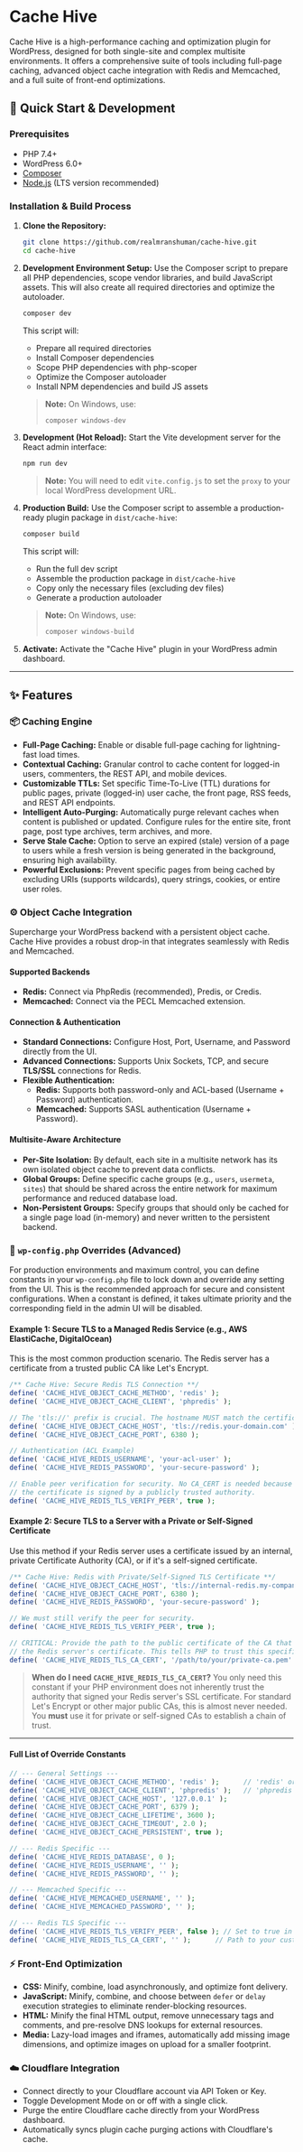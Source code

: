 # Cache Hive

Cache Hive is a high-performance caching and optimization plugin for WordPress, designed for both single-site and complex multisite environments. It offers a comprehensive suite of tools including full-page caching, advanced object cache integration with Redis and Memcached, and a full suite of front-end optimizations.

## 🚀 Quick Start & Development

### Prerequisites
- PHP 7.4+
- WordPress 6.0+
- [Composer](https://getcomposer.org/)
- [Node.js](https://nodejs.org/) (LTS version recommended)


### Installation & Build Process

1.  **Clone the Repository:**
    ```sh
    git clone https://github.com/realmranshuman/cache-hive.git
    cd cache-hive
    ```

2.  **Development Environment Setup:**
    Use the Composer script to prepare all PHP dependencies, scope vendor libraries, and build JavaScript assets. This will also create all required directories and optimize the autoloader.
    ```sh
    composer dev
    ```
    This script will:
    - Prepare all required directories
    - Install Composer dependencies
    - Scope PHP dependencies with php-scoper
    - Optimize the Composer autoloader
    - Install NPM dependencies and build JS assets

    > **Note:** On Windows, use:
    > ```sh
    > composer windows-dev
    > ```

3.  **Development (Hot Reload):**
    Start the Vite development server for the React admin interface:
    ```sh
    npm run dev
    ```
    > **Note:** You will need to edit `vite.config.js` to set the `proxy` to your local WordPress development URL.

4.  **Production Build:**
    Use the Composer script to assemble a production-ready plugin package in `dist/cache-hive`:
    ```sh
    composer build
    ```
    This script will:
    - Run the full dev script
    - Assemble the production package in `dist/cache-hive`
    - Copy only the necessary files (excluding dev files)
    - Generate a production autoloader

    > **Note:** On Windows, use:
    > ```sh
    > composer windows-build
    > ```

5.  **Activate:**
    Activate the "Cache Hive" plugin in your WordPress admin dashboard.

---

## ✨ Features

### 📦 Caching Engine

-   **Full-Page Caching:** Enable or disable full-page caching for lightning-fast load times.
-   **Contextual Caching:** Granular control to cache content for logged-in users, commenters, the REST API, and mobile devices.
-   **Customizable TTLs:** Set specific Time-To-Live (TTL) durations for public pages, private (logged-in) user cache, the front page, RSS feeds, and REST API endpoints.
-   **Intelligent Auto-Purging:** Automatically purge relevant caches when content is published or updated. Configure rules for the entire site, front page, post type archives, term archives, and more.
-   **Serve Stale Cache:** Option to serve an expired (stale) version of a page to users while a fresh version is being generated in the background, ensuring high availability.
-   **Powerful Exclusions:** Prevent specific pages from being cached by excluding URIs (supports wildcards), query strings, cookies, or entire user roles.

### ⚙️ Object Cache Integration

Supercharge your WordPress backend with a persistent object cache. Cache Hive provides a robust drop-in that integrates seamlessly with Redis and Memcached.

#### Supported Backends
-   **Redis:** Connect via PhpRedis (recommended), Predis, or Credis.
-   **Memcached:** Connect via the PECL Memcached extension.

#### Connection & Authentication
-   **Standard Connections:** Configure Host, Port, Username, and Password directly from the UI.
-   **Advanced Connections:** Supports Unix Sockets, TCP, and secure **TLS/SSL** connections for Redis.
-   **Flexible Authentication:**
    -   **Redis:** Supports both password-only and ACL-based (Username + Password) authentication.
    -   **Memcached:** Supports SASL authentication (Username + Password).

#### Multisite-Aware Architecture
-   **Per-Site Isolation:** By default, each site in a multisite network has its own isolated object cache to prevent data conflicts.
-   **Global Groups:** Define specific cache groups (e.g., `users`, `usermeta`, `sites`) that should be shared across the entire network for maximum performance and reduced database load.
-   **Non-Persistent Groups:** Specify groups that should only be cached for a single page load (in-memory) and never written to the persistent backend.

### 🚀 `wp-config.php` Overrides (Advanced)

For production environments and maximum control, you can define constants in your `wp-config.php` file to lock down and override any setting from the UI. This is the recommended approach for secure and consistent configurations. When a constant is defined, it takes ultimate priority and the corresponding field in the admin UI will be disabled.

#### Example 1: Secure TLS to a Managed Redis Service (e.g., AWS ElastiCache, DigitalOcean)

This is the most common production scenario. The Redis server has a certificate from a trusted public CA like Let's Encrypt.

```php
/** Cache Hive: Secure Redis TLS Connection **/
define( 'CACHE_HIVE_OBJECT_CACHE_METHOD', 'redis' );
define( 'CACHE_HIVE_OBJECT_CACHE_CLIENT', 'phpredis' );

// The 'tls://' prefix is crucial. The hostname MUST match the certificate's name.
define( 'CACHE_HIVE_OBJECT_CACHE_HOST', 'tls://redis.your-domain.com' );
define( 'CACHE_HIVE_OBJECT_CACHE_PORT', 6380 );

// Authentication (ACL Example)
define( 'CACHE_HIVE_REDIS_USERNAME', 'your-acl-user' );
define( 'CACHE_HIVE_REDIS_PASSWORD', 'your-secure-password' );

// Enable peer verification for security. No CA_CERT is needed because
// the certificate is signed by a publicly trusted authority.
define( 'CACHE_HIVE_REDIS_TLS_VERIFY_PEER', true );
```

#### Example 2: Secure TLS to a Server with a Private or Self-Signed Certificate

Use this method if your Redis server uses a certificate issued by an internal, private Certificate Authority (CA), or if it's a self-signed certificate.

```php
/** Cache Hive: Redis with Private/Self-Signed TLS Certificate **/
define( 'CACHE_HIVE_OBJECT_CACHE_HOST', 'tls://internal-redis.my-company.lan' );
define( 'CACHE_HIVE_OBJECT_CACHE_PORT', 6380 );
define( 'CACHE_HIVE_REDIS_PASSWORD', 'your-secure-password' );

// We must still verify the peer for security.
define( 'CACHE_HIVE_REDIS_TLS_VERIFY_PEER', true );

// CRITICAL: Provide the path to the public certificate of the CA that signed
// the Redis server's certificate. This tells PHP to trust this specific CA.
define( 'CACHE_HIVE_REDIS_TLS_CA_CERT', '/path/to/your/private-ca.pem' );
```
> **When do I need `CACHE_HIVE_REDIS_TLS_CA_CERT`?**
> You only need this constant if your PHP environment does not inherently trust the authority that signed your Redis server's SSL certificate. For standard Let's Encrypt or other major public CAs, this is almost never needed. You **must** use it for private or self-signed CAs to establish a chain of trust.

---

#### Full List of Override Constants

```php
// --- General Settings ---
define( 'CACHE_HIVE_OBJECT_CACHE_METHOD', 'redis' );      // 'redis' or 'memcached'
define( 'CACHE_HIVE_OBJECT_CACHE_CLIENT', 'phpredis' );   // 'phpredis', 'predis', 'credis'
define( 'CACHE_HIVE_OBJECT_CACHE_HOST', '127.0.0.1' );
define( 'CACHE_HIVE_OBJECT_CACHE_PORT', 6379 );
define( 'CACHE_HIVE_OBJECT_CACHE_LIFETIME', 3600 );
define( 'CACHE_HIVE_OBJECT_CACHE_TIMEOUT', 2.0 );
define( 'CACHE_HIVE_OBJECT_CACHE_PERSISTENT', true );

// --- Redis Specific ---
define( 'CACHE_HIVE_REDIS_DATABASE', 0 );
define( 'CACHE_HIVE_REDIS_USERNAME', '' );
define( 'CACHE_HIVE_REDIS_PASSWORD', '' );

// --- Memcached Specific ---
define( 'CACHE_HIVE_MEMCACHED_USERNAME', '' );
define( 'CACHE_HIVE_MEMCACHED_PASSWORD', '' );

// --- Redis TLS Specific ---
define( 'CACHE_HIVE_REDIS_TLS_VERIFY_PEER', false ); // Set to true in production for security
define( 'CACHE_HIVE_REDIS_TLS_CA_CERT', '' );      // Path to your custom/private CA certificate file (.pem or .crt)
```

### ⚡️ Front-End Optimization

-   **CSS:** Minify, combine, load asynchronously, and optimize font delivery.
-   **JavaScript:** Minify, combine, and choose between `defer` or `delay` execution strategies to eliminate render-blocking resources.
-   **HTML:** Minify the final HTML output, remove unnecessary tags and comments, and pre-resolve DNS lookups for external resources.
-   **Media:** Lazy-load images and iframes, automatically add missing image dimensions, and optimize images on upload for a smaller footprint.

### ☁️ Cloudflare Integration

-   Connect directly to your Cloudflare account via API Token or Key.
-   Toggle Development Mode on or off with a single click.
-   Purge the entire Cloudflare cache directly from your WordPress dashboard.
-   Automatically syncs plugin cache purging actions with Cloudflare's cache.
